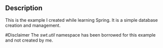 ## Description
This is the example I created while learning Spring.
It is a simple database creation and management.

#Disclaimer
The *swt.util* namespace has been borrowed for this example and not created by me.